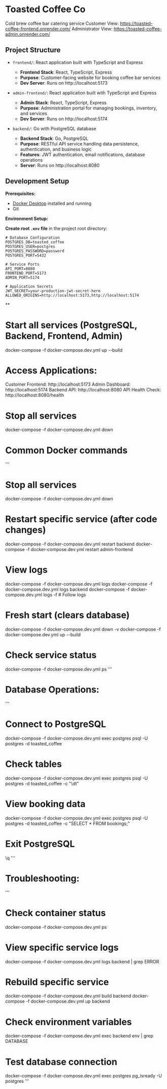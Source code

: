 ﻿# Toasted Coffee Co

Cold brew coffee bar catering service
Customer View:
https://toasted-coffee-frontend.onrender.com/
Administrator View:
https://toasted-coffee-admin.onrender.com/

## Project Structure

- `frontend/`: React application built with TypeScript and Express

  - **Frontend Stack**: React, TypeScript, Express
  - **Purpose**: Customer-facing website for booking coffee bar services
  - **Dev Server**: Runs on http://localhost:5173

- `admin-frontend/`: React application built with TypeScript and Express

  - **Admin Stack**: React, TypeScript, Express
  - **Purpose**: Administration portal for managing bookings, inventory, and services
  - **Dev Server**: Runs on http://localhost:5174

- `backend/`: Go with PostgreSQL database
  - **Backend Stack**: Go, PostgreSQL
  - **Purpose**: RESTful API service handling data persistence, authentication, and business logic
  - **Features**: JWT authentication, email notifications, database operations
  - **Server**: Runs on http://localhost:8080

## Development Setup

**Prerequisites:**

- [Docker Desktop](https://www.docker.com/products/docker-desktop/) installed and running
- Git

**Environment Setup:**

**Create root `.env` file** in the project root directory:

```env
# Database Configuration
POSTGRES_DB=toasted_coffee
POSTGRES_USER=postgres
POSTGRES_PASSWORD=password
POSTGRES_PORT=5432

# Service Ports
API_PORT=8080
FRONTEND_PORT=5173
ADMIN_PORT=5174

# Application Secrets
JWT_SECRET=your-production-jwt-secret-here
ALLOWED_ORIGINS=http://localhost:5173,http://localhost:5174
```

\*\*

# Start all services (PostgreSQL, Backend, Frontend, Admin)

docker-compose -f docker-compose.dev.yml up --build

# Access Applications:

Customer Frontend: http://localhost:5173
Admin Dashboard: http://localhost:5174
Backend API: http://localhost:8080
API Health Check: http://localhost:8080/health

# Stop all services

docker-compose -f docker-compose.dev.yml down

# Common Docker commands

'''

# Stop all services

docker-compose -f docker-compose.dev.yml down

# Restart specific service (after code changes)

docker-compose -f docker-compose.dev.yml restart backend
docker-compose -f docker-compose.dev.yml restart admin-frontend

# View logs

docker-compose -f docker-compose.dev.yml logs
docker-compose -f docker-compose.dev.yml logs backend
docker-compose -f docker-compose.dev.yml logs -f # Follow logs

# Fresh start (clears database)

docker-compose -f docker-compose.dev.yml down -v
docker-compose -f docker-compose.dev.yml up --build

# Check service status

docker-compose -f docker-compose.dev.yml ps
'''

# Database Operations:

'''

# Connect to PostgreSQL

docker-compose -f docker-compose.dev.yml exec postgres psql -U postgres -d toasted_coffee

# Check tables

docker-compose -f docker-compose.dev.yml exec postgres psql -U postgres -d toasted_coffee -c "\dt"

# View booking data

docker-compose -f docker-compose.dev.yml exec postgres psql -U postgres -d toasted_coffee -c "SELECT \* FROM bookings;"

# Exit PostgreSQL

\q
'''

# Troubleshooting:

'''

# Check container status

docker-compose -f docker-compose.dev.yml ps

# View specific service logs

docker-compose -f docker-compose.dev.yml logs backend | grep ERROR

# Rebuild specific service

docker-compose -f docker-compose.dev.yml build backend
docker-compose -f docker-compose.dev.yml up backend

# Check environment variables

docker-compose -f docker-compose.dev.yml exec backend env | grep DATABASE

# Test database connection

docker-compose -f docker-compose.dev.yml exec postgres pg_isready -U postgres
'''
